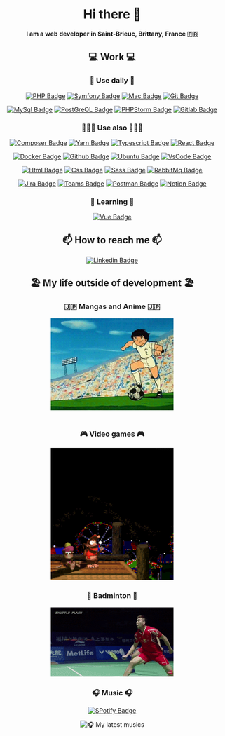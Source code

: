 [comment]: <> (Introduction)
<div align="center">
<h1> Hi there 👋</h1>

<strong>I am a web developer in Saint-Brieuc, Brittany, France 🇫🇷</strong>
</div>

[comment]: <> (Work)

<div align="center">

<h2>💻 Work 💻</h2>


<h3>🚀 Use daily 🚀</h3>

[![PHP Badge](https://img.shields.io/badge/PHP-777BB4?style=for-the-badge&logo=php&logoColor=white)](https://www.php.net)
[![Symfony Badge](https://img.shields.io/badge/Symfony-000000?style=for-the-badge&logo=Symfony&logoColor=white)](https://symfony.com)
[![Mac Badge](https://img.shields.io/badge/mac%20os-000000?style=for-the-badge&logo=apple&logoColor=white)](https://www.apple.com/fr/)
[![Git Badge](https://img.shields.io/badge/GIT-E44C30?style=for-the-badge&logo=git&logoColor=white)](https://git-scm.com)

[![MySql Badge](https://img.shields.io/badge/MySQL-005C84?style=for-the-badge&logo=mysql&logoColor=white)](https://www.mysql.com/fr/)
[![PostGreQL Badge](https://img.shields.io/badge/PostgreSQL-316192?style=for-the-badge&logo=postgresql&logoColor=white)](https://www.postgresql.org)
[![PHPStorm Badge](http://img.shields.io/badge/-PHPStorm-181717?style=for-the-badge&logo=phpstorm&logoColor=white)](https://www.jetbrains.com/fr-fr/phpstorm/)
[![Gitlab Badge](https://img.shields.io/badge/GitLab-330F63?style=for-the-badge&logo=gitlab&logoColor=white)](https://about.gitlab.com)

<h3>🧑🏻‍💻 Use also 🧑🏻‍💻</h3>

[![Composer Badge](https://img.shields.io/badge/Composer-885630?style=for-the-badge&logo=Composer&logoColor=white)](https://getcomposer.org)
[![Yarn Badge](https://img.shields.io/badge/Yarn-2C8EBB?style=for-the-badge&logo=yarn&logoColor=white)](https://yarnpkg.com)
[![Typescript Badge](https://img.shields.io/badge/TypeScript-007ACC?style=for-the-badge&logo=typescript&logoColor=white)](https://www.typescriptlang.org)
[![React Badge](https://img.shields.io/badge/React-20232A?style=for-the-badge&logo=react&logoColor=61DAFB)](https://fr.reactjs.org)

[![Docker Badge](https://img.shields.io/badge/Docker-2CA5E0?style=for-the-badge&logo=docker&logoColor=white)](https://www.docker.com)
[![Github Badge](https://img.shields.io/badge/GitHub-100000?style=for-the-badge&logo=github&logoColor=white)](https://github.com)
[![Ubuntu Badge](https://img.shields.io/badge/Ubuntu-E95420?style=for-the-badge&logo=ubuntu&logoColor=white)](https://www.ubuntu-fr.org)
[![VsCode Badge](https://img.shields.io/badge/VSCode-0078D4?style=for-the-badge&logo=visual%20studio%20code&logoColor=white)](https://code.visualstudio.com)

[![Html Badge](https://img.shields.io/badge/HTML5-E34F26?style=for-the-badge&logo=html5&logoColor=white)](https://developer.mozilla.org/fr/docs/Glossary/HTML)
[![Css Badge](https://img.shields.io/badge/CSS3-1572B6?style=for-the-badge&logo=css3&logoColor=white)](https://developer.mozilla.org/fr/docs/Web/CSS)
[![Sass Badge](https://img.shields.io/badge/Sass-CC6699?style=for-the-badge&logo=sass&logoColor=white)](https://sass-lang.com)
[![RabbitMq Badge](https://img.shields.io/badge/rabbitmq-%23FF6600.svg?&style=for-the-badge&logo=rabbitmq&logoColor=white)](https://www.rabbitmq.com)

[![Jira Badge](https://img.shields.io/badge/Jira-0052CC?style=for-the-badge&logo=Jira&logoColor=white)](https://www.atlassian.com/fr/software/jira)
[![Teams Badge](https://img.shields.io/badge/Microsoft_Teams-6264A7?style=for-the-badge&logo=microsoft-teams&logoColor=white)](https://www.microsoft.com/fr-fr/microsoft-teams/group-chat-software)
[![Postman Badge](https://img.shields.io/badge/Postman-FF6C37?style=for-the-badge&logo=Postman&logoColor=white)](https://www.postman.com)
[![Notion Badge](https://img.shields.io/badge/Notion-000000?style=for-the-badge&logo=notion&logoColor=white)](https://www.notion.so)


<h3>🌱 Learning 🌱</h3>

[![Vue Badge](https://img.shields.io/badge/Vue.js-35495E?style=for-the-badge&logo=vuedotjs&logoColor=4FC08D)](https://vuejs.org)

[//]: # (<h3>📈 My stats 📈</h2>)

[//]: # (<img src="https://github-readme-stats.vercel.app/api?username=Munegu">)
</div>


[comment]: <> (Contact)

<div align="center">

<h2>📫 How to reach me 📫</h2>

[![Linkedin Badge](https://img.shields.io/badge/-LinkedIn-blue?style=for-the-badge&logo=Linkedin&logoColor=white&link=https:/https://www.linkedin.com/in/nicolas-villetelle/)](https://www.linkedin.com/in/nicolas-villetelle/)
</div>



[comment]: <> (Hobbies)

<h2 align=center>🏖️ My life outside of development 🏖️</h2>


<div align="center">

<div>
    <h3>🇯🇵 Mangas and Anime 🇯🇵</h3>
    <img src="gifs/tsubasa.gif" alt="tsubasa" width="280">
</div>
<br/>
<div>
    <h3>🎮 Video games 🎮</h3>
    <img src="gifs/donkey_kong2.gif" alt="donkey kong" width="280">
</div>
<div>
    <h3>🏸 Badminton 🏸</h3>
    <img src="gifs/badminton.gif" alt="badminton" width="280">
</div>
<div>
    <h3>🎧 Music 🎧</h3>

[![SPotify Badge](https://img.shields.io/badge/Spotify-1ED760?&style=for-the-badge&logo=spotify&logoColor=white&link=https://open.spotify.com/user/asmandu22?si=31c446f2e24c4d84)](https://open.spotify.com/user/asmandu22?si=31c446f2e24c4d84)

![🎧 My latest musics](https://spotify-recently-played-readme.vercel.app/api?user=asmandu22&unique=true)

</div>
</div>
